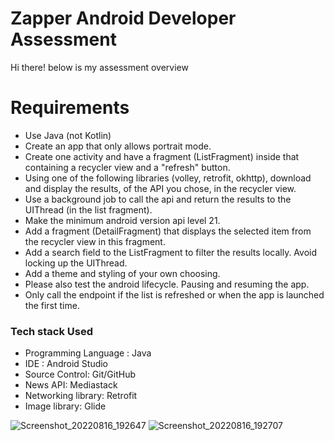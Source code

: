 # Zapper Android Developer Assessment

Hi there! below is my assessment overview

# Requirements
- Use Java (not Kotlin)
- Create an app that only allows portrait mode.
- Create one activity and have a fragment (ListFragment) inside that containing a recycler view and a "refresh" button.
- Using one of the following libraries (volley, retrofit, okhttp), download and display the results, of the API you chose, in the recycler view.
- Use a background job to call the api and return the results to the UIThread (in the list fragment).
- Make the minimum android version api level 21.
- Add a fragment (DetailFragment) that displays the selected item from the recycler view in this fragment.
- Add a search field to the ListFragment to filter the results locally. Avoid locking up the UIThread.
- Add a theme and styling of your own choosing.
- Please also test the android lifecycle. Pausing and resuming the app.
- Only call the endpoint if the list is refreshed or when the app is launched the first time.

### Tech stack Used
- Programming Language : Java
- IDE : Android Studio
- Source Control: Git/GitHub
- News API: Mediastack
- Networking library: Retrofit
- Image library: Glide

![Screenshot_20220816_192647](https://user-images.githubusercontent.com/50228796/184941903-0acb817b-da6e-4ae2-803c-cfdf8938cd8b.png)
![Screenshot_20220816_192707](https://user-images.githubusercontent.com/50228796/184941998-90407f03-5fef-4433-b772-b0fd3e8ca39c.png)


